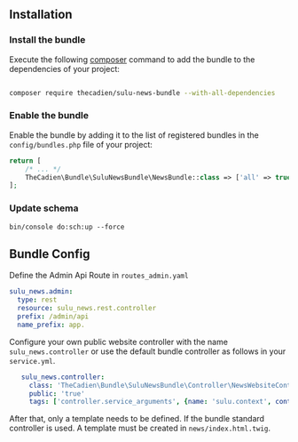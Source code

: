## Installation

### Install the bundle 

Execute the following [composer](https://getcomposer.org/) command to add the bundle to the dependencies of your 
project:

```bash

composer require thecadien/sulu-news-bundle --with-all-dependencies

```

### Enable the bundle 
 
 Enable the bundle by adding it to the list of registered bundles in the `config/bundles.php` file of your project:
 
 ```php
 return [
     /* ... */
     TheCadien\Bundle\SuluNewsBundle\NewsBundle::class => ['all' => true],
 ];
 ```

### Update schema
```shell script
bin/console do:sch:up --force
```

## Bundle Config
    
Define the Admin Api Route in `routes_admin.yaml`
```yaml
sulu_news.admin:
  type: rest
  resource: sulu_news.rest.controller
  prefix: /admin/api
  name_prefix: app.
```

Configure your own public website controller with the name `sulu_news.controller` or use the default bundle controller as follows in your `service.yml`.
 ```yaml
    sulu_news.controller:
      class: 'TheCadien\Bundle\SuluNewsBundle\Controller\NewsWebsiteController'
      public: 'true'
      tags: ['controller.service_arguments', {name: 'sulu.context', context: 'website'}]
 ```

After that, only a template needs to be defined.
If the bundle standard controller is used. A template must be created in `news/index.html.twig`.